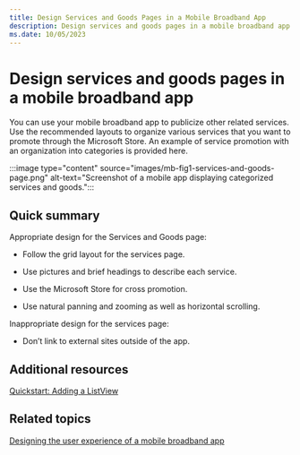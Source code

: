```yaml
---
title: Design Services and Goods Pages in a Mobile Broadband App
description: Design services and goods pages in a mobile broadband app
ms.date: 10/05/2023
---
```


# Design services and goods pages in a mobile broadband app

You can use your mobile broadband app to publicize other related services. Use the recommended layouts to organize various services that you want to promote through the Microsoft Store. An example of service promotion with an organization into categories is provided here.

:::image type="content" source="images/mb-fig1-services-and-goods-page.png" alt-text="Screenshot of a mobile app displaying categorized services and goods.":::

## <span id="Quick_summary"></span><span id="quick_summary"></span><span id="QUICK_SUMMARY"></span>Quick summary

Appropriate design for the Services and Goods page:

- Follow the grid layout for the services page.

- Use pictures and brief headings to describe each service.

- Use the Microsoft Store for cross promotion.

- Use natural panning and zooming as well as horizontal scrolling.

Inappropriate design for the services page:

- Don’t link to external sites outside of the app.

## <span id="Additional_resources"></span><span id="additional_resources"></span><span id="ADDITIONAL_RESOURCES"></span>Additional resources

[Quickstart: Adding a ListView](/previous-versions/windows/apps/hh465496(v=win.10))

## <span id="related_topics"></span>Related topics

[Designing the user experience of a mobile broadband app](designing-the-user-experience-of-a-mobile-broadband-app.md)
